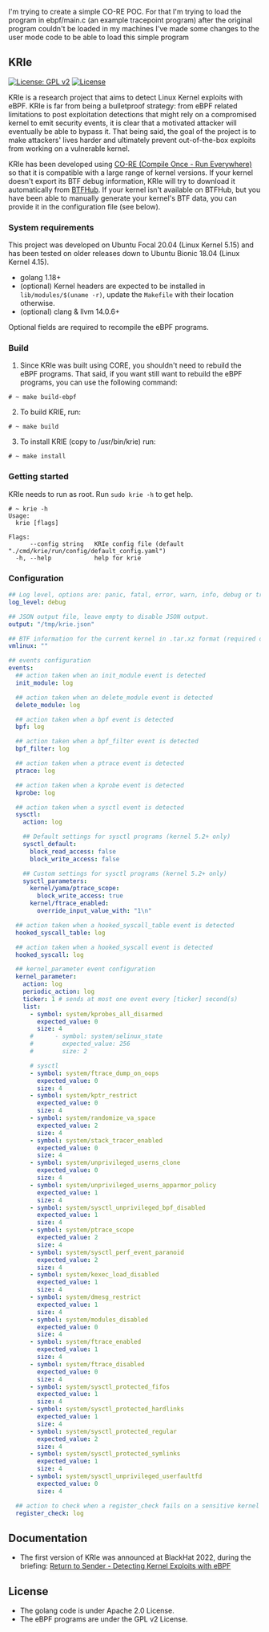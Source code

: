 I'm trying to create a simple CO-RE POC.
For that I'm trying to load the program in ebpf/main.c (an example tracepoint program) after the original program couldn't be loaded in my machines
I've made some changes to the user mode code to be able to load this simple program

## KRIe

[![License: GPL v2](https://img.shields.io/badge/License-GPL%20v2-blue.svg)](https://www.gnu.org/licenses/old-licenses/gpl-2.0.en.html)
[![License](https://img.shields.io/badge/License-Apache%202.0-blue.svg)](https://opensource.org/licenses/Apache-2.0)

KRIe is a research project that aims to detect Linux Kernel exploits with eBPF. KRIe is far from being a bulletproof strategy: from eBPF related limitations to post exploitation detections that might rely on a compromised kernel to emit security events, it is clear that a motivated attacker will eventually be able to bypass it.
That being said, the goal of the project is to make attackers' lives harder and ultimately prevent out-of-the-box exploits from working on a vulnerable kernel.

KRIe has been developed using [CO-RE (Compile Once - Run Everywhere)](https://facebookmicrosites.github.io/bpf/blog/2020/02/19/bpf-portability-and-co-re.html) so that it is compatible with a large range of kernel versions. If your kernel doesn't export its BTF debug information, KRIe will try to download it automatically from [BTFHub](https://github.com/aquasecurity/btfhub). If your kernel isn't available on BTFHub, but you have been able to manually generate your kernel's BTF data, you can provide it in the configuration file (see below).

### System requirements

This project was developed on Ubuntu Focal 20.04 (Linux Kernel 5.15) and has been tested on older releases down to Ubuntu Bionic 18.04 (Linux Kernel 4.15).

- golang 1.18+
- (optional) Kernel headers are expected to be installed in `lib/modules/$(uname -r)`, update the `Makefile` with their location otherwise.
- (optional) clang & llvm 14.0.6+

Optional fields are required to recompile the eBPF programs.

### Build

1) Since KRIe was built using CORE, you shouldn't need to rebuild the eBPF programs. That said, if you want still want to rebuild the eBPF programs, you can use the following command:

```shell script
# ~ make build-ebpf
```

2) To build KRIE, run:

```shell script
# ~ make build
```

3) To install KRIE (copy to /usr/bin/krie) run:
```shell script
# ~ make install
```

### Getting started

KRIe needs to run as root. Run `sudo krie -h` to get help.

```shell script
# ~ krie -h
Usage:
  krie [flags]

Flags:
      --config string   KRIe config file (default "./cmd/krie/run/config/default_config.yaml")
  -h, --help            help for krie
```

### Configuration

```yaml
## Log level, options are: panic, fatal, error, warn, info, debug or trace
log_level: debug

## JSON output file, leave empty to disable JSON output.
output: "/tmp/krie.json"

## BTF information for the current kernel in .tar.xz format (required only if KRIE isn't able to locate it by itself)
vmlinux: ""

## events configuration
events:
  ## action taken when an init_module event is detected
  init_module: log

  ## action taken when an delete_module event is detected
  delete_module: log

  ## action taken when a bpf event is detected
  bpf: log

  ## action taken when a bpf_filter event is detected
  bpf_filter: log

  ## action taken when a ptrace event is detected
  ptrace: log

  ## action taken when a kprobe event is detected
  kprobe: log

  ## action taken when a sysctl event is detected
  sysctl:
    action: log

    ## Default settings for sysctl programs (kernel 5.2+ only)
    sysctl_default:
      block_read_access: false
      block_write_access: false

    ## Custom settings for sysctl programs (kernel 5.2+ only)
    sysctl_parameters:
      kernel/yama/ptrace_scope:
        block_write_access: true
      kernel/ftrace_enabled:
        override_input_value_with: "1\n"

  ## action taken when a hooked_syscall_table event is detected
  hooked_syscall_table: log

  ## action taken when a hooked_syscall event is detected
  hooked_syscall: log

  ## kernel_parameter event configuration
  kernel_parameter:
    action: log
    periodic_action: log
    ticker: 1 # sends at most one event every [ticker] second(s)
    list:
      - symbol: system/kprobes_all_disarmed
        expected_value: 0
        size: 4
      #      - symbol: system/selinux_state
      #        expected_value: 256
      #        size: 2

      # sysctl
      - symbol: system/ftrace_dump_on_oops
        expected_value: 0
        size: 4
      - symbol: system/kptr_restrict
        expected_value: 0
        size: 4
      - symbol: system/randomize_va_space
        expected_value: 2
        size: 4
      - symbol: system/stack_tracer_enabled
        expected_value: 0
        size: 4
      - symbol: system/unprivileged_userns_clone
        expected_value: 0
        size: 4
      - symbol: system/unprivileged_userns_apparmor_policy
        expected_value: 1
        size: 4
      - symbol: system/sysctl_unprivileged_bpf_disabled
        expected_value: 1
        size: 4
      - symbol: system/ptrace_scope
        expected_value: 2
        size: 4
      - symbol: system/sysctl_perf_event_paranoid
        expected_value: 2
        size: 4
      - symbol: system/kexec_load_disabled
        expected_value: 1
        size: 4
      - symbol: system/dmesg_restrict
        expected_value: 1
        size: 4
      - symbol: system/modules_disabled
        expected_value: 0
        size: 4
      - symbol: system/ftrace_enabled
        expected_value: 1
        size: 4
      - symbol: system/ftrace_disabled
        expected_value: 0
        size: 4
      - symbol: system/sysctl_protected_fifos
        expected_value: 1
        size: 4
      - symbol: system/sysctl_protected_hardlinks
        expected_value: 1
        size: 4
      - symbol: system/sysctl_protected_regular
        expected_value: 2
        size: 4
      - symbol: system/sysctl_protected_symlinks
        expected_value: 1
        size: 4
      - symbol: system/sysctl_unprivileged_userfaultfd
        expected_value: 0
        size: 4

  ## action to check when a register_check fails on a sensitive kernel space hook point
  register_check: log
```

## Documentation

- The first version of KRIe was announced at BlackHat 2022, during the briefing: [Return to Sender - Detecting Kernel Exploits with eBPF](https://www.blackhat.com/us-22/briefings/schedule/index.html#return-to-sender---detecting-kernel-exploits-with-ebpf-27127)

## License

- The golang code is under Apache 2.0 License.
- The eBPF programs are under the GPL v2 License.